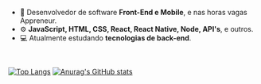- 👋 Desenvolvedor de software <b>Front-End e Mobile</b>, e nas horas vagas Appreneur.
- ⚙️ <b>JavaScript, HTML, CSS, React, React Native, Node, API's</b>, e outros.
- 💻 Atualmente estudando <b>tecnologias de back-end</b>.

<br/>

[![Top Langs](https://github-readme-stats.vercel.app/api/top-langs/?username=mbaviera)](https://github.com/anuraghazra/github-readme-stats)
[![Anurag's GitHub stats](https://github-readme-stats.vercel.app/api?username=mbaviera)](https://github.com/anuraghazra/github-readme-stats)


<!---
mbaviera/mbaviera is a ✨ special ✨ repository because its `README.md` (this file) appears on your GitHub profile.
You can click the Preview link to take a look at your changes.
--->
